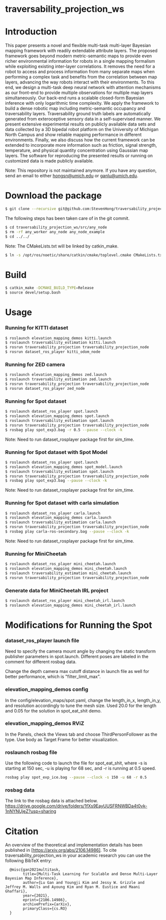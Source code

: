 traversability_projection_ws
========

Introduction
========
This paper presents a novel and flexible multi-task multi-layer Bayesian mapping framework with readily extendable attribute layers. The proposed framework goes beyond modern metric-semantic maps to provide even richer environmental information for robots in a single mapping formalism while exploiting existing inter-layer correlations. It removes the need for a robot to access and process information from many separate maps when performing a complex task and benefits from the correlation between map layers, advancing the way robots interact with their environments. To this end, we design a multi-task deep neural network with attention mechanisms as our front-end to provide multiple observations for multiple map layers simultaneously. Our back-end runs a scalable closed-form Bayesian inference with only logarithmic time complexity. We apply the framework to build a dense robotic map including metric-semantic occupancy and traversability layers. Traversability ground truth labels are automatically generated from exteroceptive sensory data in a self-supervised manner. We present extensive experimental results on publicly available data sets and data collected by a 3D bipedal robot platform on the University of Michigan North Campus and show reliable mapping performance in different environments. Finally, we also discuss how the current framework can be extended to incorporate more information such as friction, signal strength, temperature, and physical quantity concentration using Gaussian map layers. The software for reproducing the presented results or running on customized data is made publicly available.

Note: This repository is not maintained anymore. If you have any question, send an email to either hongsn@umich.edu or ganlu@umich.edu.

Download the package
========
```bash
$ git clone --recursive git@github.com:StevenHong/traversability_projection_ws.git
```

The following steps has been taken care of in the git commit.
```bash
$ cd traversability_projection_ws/src/any_node
$ rm -rf any_worker any_node any_node_example
$ cd ../../
```

Note: The CMakeLists.txt will be linked by catkin_make.
```bash
$ ln -s /opt/ros/noetic/share/catkin/cmake/toplevel.cmake CMakeLists.txt
```

Build
========
```bash
$ catkin_make -DCMAKE_BUILD_TYPE=Release
$ source devel/setup.bash
```

Usage
========
### Running for KITTI dataset
```bash
$ roslaunch elevation_mapping_demos kitti.launch
$ roslaunch traversability_estimation kitti.launch
$ rosrun traversability_projection traversability_projection_node
$ rosrun dataset_ros_player kitti_odom_node
```

### Running for ZED camera
```bash
$ roslaunch elevation_mapping_demos zed.launch
$ roslaunch traversability_estimation zed.launch
$ rosrun traversability_projection traversability_projection_node
$ rosrun dataset_ros_player zed_node
```

### Running for Spot dataset
```bash
$ roslaunch dataset_ros_player spot.launch
$ roslaunch elevation_mapping_demos spot.launch
$ roslaunch traversability_estimation spot.launch
$ rosrun traversability_projection traversability_projection_node
$ rosbag play spot_exp3.bag -r 0.5 --pause --clock -k
```
Note: Need to run dataset_rosplayer package first for sim_time.

### Running for Spot dataset with Spot Model
```bash
$ roslaunch dataset_ros_player spot.launch
$ roslaunch elevation_mapping_demos spot_model.launch
$ roslaunch traversability_estimation spot.launch
$ rosrun traversability_projection traversability_projection_node
$ rosbag play spot_exp3.bag --pause --clock -k
```
Note: Need to run dataset_rosplayer package first for sim_time.

### Running for Spot dataset with carla simulation
```bash
$ roslaunch dataset_ros_player carla.launch
$ roslaunch elevation_mapping_demos carla.launch
$ roslaunch traversability_estimation carla.launch
$ rosrun traversability_projection traversability_projection_node
$ rosbag play carla-ros-secondary.bag --pause --clock -k
```
Note: Need to run dataset_rosplayer package first for sim_time.


### Running for MiniCheetah
```bash
$ roslaunch dataset_ros_player mini_cheetah.launch
$ roslaunch elevation_mapping_demos mini_cheetah.launch
$ roslaunch traversability_estimation mini_cheetah.launch
$ rosrun traversability_projection traversability_projection_node
```

### Generate data for MiniCheetah IRL project
```bash
$ roslaunch dataset_ros_player mini_cheetah_irl.launch
$ roslaunch elevation_mapping_demos mini_cheetah_irl.launch
```

Modifications for Running the Spot
========

### dataset_ros_player launch file
Need to specify the camera mount angle by changing the static transform publisher parameters in spot.launch. Different poses are labeled in the comment for different rosbag data.

Change the depth camera max cutoff distance in launch file as well for better performance, which is "filter_limit_max".

### elevation_mapping_demos config
In the config/elevation_maps/spot.yaml, change the length_in_x, length_in_y, and resolution accordingly to tune the mesh size. Used 20.0 for the length and 0.05 for the solution in spot_eat_shit demo.

### elevation_mapping_demos RViZ
In the Panels, check the Views tab and choose ThirdPersonFollower as the type. Use body as Target Frame for better visualization.

### roslaunch rosbag file
Use the following code to launch the file for spot_eat_shit, where -s is starting at 150 sec, -u is playing for 68 sec, and -r is running at 0.5 speed.
```bash
rosbag play spot_exp_ice.bag --pause --clock -s 150 -u 68 -r 0.5
```

### rosbag data
The link to the rosbag data is attached below. https://drive.google.com/drive/folders/1fXs9EayUUSFRNWBDa4t0vk-1nNYNUjeZ?usp=sharing

Citation
========
An overview of the theoretical and implementation details has been
published in [https://arxiv.org/abs/2106.14986]. To cite traversability_projection_ws in your academic
research you can use the following BibTeX entry:

      @misc{gan2021multitask,
            title={Multi-Task Learning for Scalable and Dense Multi-Layer Bayesian Map Inference}, 
            author={Lu Gan and Youngji Kim and Jessy W. Grizzle and Jeffrey M. Walls and Ayoung Kim and Ryan M. Eustice and Maani Ghaffari},
            year={2021},
            eprint={2106.14986},
            archivePrefix={arXiv},
            primaryClass={cs.RO}
      }
